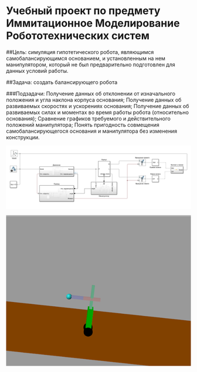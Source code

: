 # Учебный проект по предмету Иммитационное Моделирование Робототехнических систем


##Цель: симуляция гипотетического робота, являющимся самобалансирующимся основанием, и установленным на нем манипулятором, который не был предварительно подготовлен для данных условий работы.

##Задача: создать балансирующего робота

###Подзадачи: 
Получение данных об отклонении от изначального положения и угла наклона корпуса основания;
Получение данных об развиваемых скоростях и ускорениях основания;
Получение данных об развиваемых силах и моментах во время работы робота (относительно основания);
Сравнение графиков требуемого и действительного положений манипулятора;
Понять пригодность совмещения самобалансирующегося основания и манипулятора без изменения конструкции.

![Alt text](image.png)


![Alt text](image-1.png)